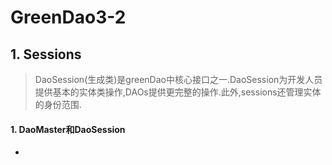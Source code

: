 # GreenDao3-2

## 1. Sessions

> DaoSession(生成类)是greenDao中核心接口之一.DaoSession为开发人员提供基本的实体类操作,DAOs提供更完整的操作.此外,sessions还管理实体的身份范围.

#### 1. DaoMaster和DaoSession

- 
